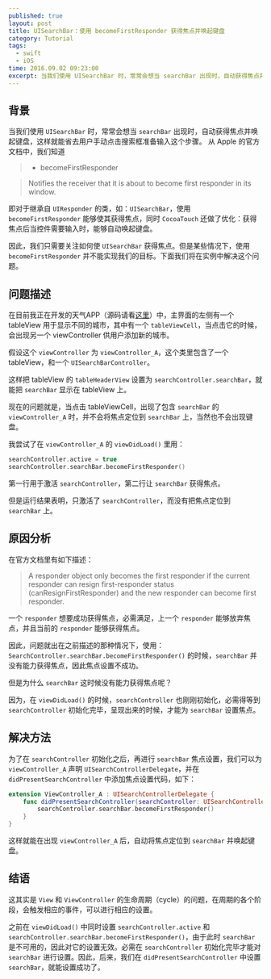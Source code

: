 ```yaml
---
published: true
layout: post
title: UISearchBar：使用 becomeFirstResponder 获得焦点并唤起键盘
category: Tutorial
tags: 
  - swift
  - iOS
time: 2016.09.02 09:23:00
excerpt: 当我们使用 UISearchBar 时，常常会想当 searchBar 出现时，自动获得焦点并唤起键盘，这样就能省去用户手动点击搜索框准备输入这个步骤。但是某些情况下，使用 becomeFirstResponder 并不能实现我们的目标。
---
```


## 背景

当我们使用 `UISearchBar` 时，常常会想当 `searchBar` 出现时，自动获得焦点并唤起键盘，这样就能省去用户手动点击搜索框准备输入这个步骤。
从 Apple 的官方文档中，我们知道

>- becomeFirstResponder

>Notifies the receiver that it is about to become first responder in its window.

即对于继承自 `UIResponder` 的类，如：`UISearchBar`，使用 `becomeFirstResponder` 能够使其获得焦点，同时 `CocoaTouch` 还做了优化：获得焦点后当控件需要输入时，能够自动唤起键盘。

因此，我们只需要关注如何使 `UISearchBar` 获得焦点。但是某些情况下，使用 `becomeFirstResponder` 并不能实现我们的目标。下面我们将在实例中解决这个问题。

## 问题描述

在目前我正在开发的天气APP（源码请看[这里](https://github.com/LinShiwei/WeatherDemo)）中，主界面的左侧有一个 tableView 用于显示不同的城市，其中有一个 `tableViewCell`，当点击它的时候，会出现另一个 viewController 供用户添加新的城市。

假设这个 `viewController` 为 `viewController_A`，这个类里包含了一个 tableView，和一个 `UISearchBarController`。

这样把 tableView 的 `tableHeaderView` 设置为 `searchController.searchBar`，就能把 `searchBar` 显示在 tableView 上。

现在的问题就是，当点击 tableViewCell，出现了包含 `searchBar` 的 `viewController_A` 时，并不会将焦点定位到 `searchBar` 上，当然也不会出现键盘。

我尝试了在 `viewController_A` 的 `viewDidLoad()` 里用：

```swift
searchController.active = true
searchController.searchBar.becomeFirstResponder()
```

第一行用于激活 `searchController`，第二行让 `searchBar` 获得焦点。

但是运行结果表明，只激活了 `searchController`，而没有把焦点定位到 `searchBar` 上。

## 原因分析

在官方文档里有如下描述：

>A responder object only becomes the first responder if the current responder can resign first-responder status (canResignFirstResponder) and the new responder can become first responder.

一个 `responder` 想要成功获得焦点，必需满足，上一个 `responder` 能够放弃焦点，并且当前的 `responder` 能够获得焦点。

因此，问题就出在之前描述的那种情况下，使用：`SearchController.searchBar.becomeFirstResponder()` 的时候，`searchBar` 并没有能力获得焦点，因此焦点设置不成功。

但是为什么 `searchBar` 这时候没有能力获得焦点呢？

因为，在 `viewDidLoad()` 的时候，`searchController` 也刚刚初始化，必需得等到 `searchController` 初始化完毕，呈现出来的时候，才能为 `searchBar` 设置焦点。

## 解决方法

为了在 `searchController` 初始化之后，再进行 `searchBar` 焦点设置，我们可以为 `viewController_A` 声明 `UISearchControllerDelegate`，并在 `didPresentSearchController` 中添加焦点设置代码，如下：

```swift
extension ViewController_A : UISearchControllerDelegate {
    func didPresentSearchController(searchController: UISearchController) {
        searchController.searchBar.becomeFirstResponder()
    }
}
```

这样就能在出现 `viewController_A` 后，自动将焦点定位到 `searchBar` 并唤起键盘。

## 结语

这其实是 `View` 和 `ViewController` 的生命周期（cycle）的问题，在周期的各个阶段，会触发相应的事件，可以进行相应的设置。

之前在 `viewDidLoad()` 中同时设置 `searchController.active` 和 `searchController.searchBar.becomeFirstResponder()`，由于此时 `searchBar` 是不可用的，因此对它的设置无效。必需在  `searchController` 初始化完毕才能对 `searchBar` 进行设置。因此，后来，我们在 `didPresentSearchController` 中设置 `searchBar`，就能设置成功了。


